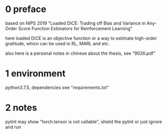 # 0 preface
based on NIPS 2019 "Loaded DiCE: Trading off Bias and Variance in Any-Order Score Function Estimators for Reinforcement Learning"

here loaded DiCE is an objective function or a way to estimate high-order gratitude, whicn can be used in RL, MARL and etc.

also here is a personal notes in chinese about the thesis, see "9026.pdf"
# 1 environment
python3.7.5, dependencies see "requirements.txt"
# 2 notes
pylint may show "torch.tensor is not callable", shield the pylint or just ignore and run 
